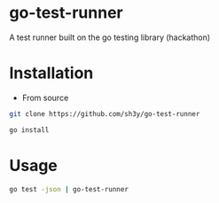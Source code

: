 # go-test-runner
A test runner built on the go testing library (hackathon)

# Installation

* From source

```bash
git clone https://github.com/sh3y/go-test-runner

go install
```

# Usage

```bash
go test -json | go-test-runner
```

